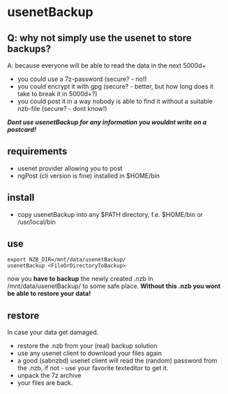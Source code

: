 # usenetBackup

## Q: why not simply use the usenet to store backups?

A: because everyone will be able to read the data in the next 5000d+

* you could use a 7z-password (secure? - no!)
* you could encrypt it with gpg (secure? - better, but how long does it take to break it in 5000d+?)
* you could post it in a way nobody is able to find it without a suitable nzb-file (secure? - dont know!)

***Dont use usenetBackup for any information you wouldnt write on a postcard!***

## requirements

* usenet provider allowing you to post
* ngPost (cli version is fine) installed in $HOME/bin

## install

* copy usenetBackup into any $PATH directory, f.e. $HOME/bin or /usr/local/bin

## use

```
export NZB_DIR=/mnt/data/usenetBackup/
usenetBackup <FileOrDirectoryToBackup>
```

now you **have to backup** the newly created .nzb in /mnt/data/usenetBackup/ to some safe place. **Without this .nzb you wont be able to restore your data!**

## restore

In case your data get damaged.

* restore the .nzb from your (real) backup solution
* use any usenet client to download your files again
* a good (sabnzbd) usenet client will read the (random) password from the .nzb, if not - use your favorite texteditor to get it.
* unpack the 7z archive
* your files are back.
